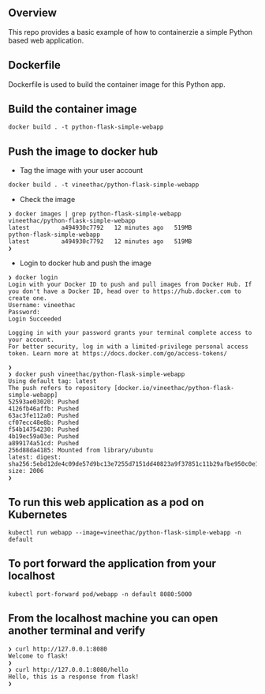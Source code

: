 ## Overview
This repo provides a basic example of how to containerzie a simple Python based web application.

## Dockerfile
Dockerfile is used to build the container image for this Python app.


## Build the container image
```
docker build . -t python-flask-simple-webapp
```

## Push the image to docker hub
* Tag the image with your user account

```
docker build . -t vineethac/python-flask-simple-webapp
```

* Check the image
```
❯ docker images | grep python-flask-simple-webapp
vineethac/python-flask-simple-webapp                                                     latest         a494930c7792   12 minutes ago   519MB
python-flask-simple-webapp                                                               latest         a494930c7792   12 minutes ago   519MB
❯
```

* Login to docker hub and push the image
```
❯ docker login
Login with your Docker ID to push and pull images from Docker Hub. If you don't have a Docker ID, head over to https://hub.docker.com to create one.
Username: vineethac
Password:
Login Succeeded

Logging in with your password grants your terminal complete access to your account.
For better security, log in with a limited-privilege personal access token. Learn more at https://docs.docker.com/go/access-tokens/

❯
❯ docker push vineethac/python-flask-simple-webapp
Using default tag: latest
The push refers to repository [docker.io/vineethac/python-flask-simple-webapp]
52593ae03020: Pushed
4126fb46affb: Pushed
63ac3fe112a0: Pushed
cf07ecc48e8b: Pushed
f54b14754230: Pushed
4b19ec59a03e: Pushed
a899174a51cd: Pushed
256d88da4185: Mounted from library/ubuntu
latest: digest: sha256:5ebd12de4c09de57d9bc13e7255d7151dd40823a9f37851c11b29afbe950c0e1 size: 2006
❯
```

## To run this web application as a pod on Kubernetes

`kubectl run webapp --image=vineethac/python-flask-simple-webapp -n default`

## To port forward the application from your localhost

`kubectl port-forward pod/webapp -n default 8080:5000`

## From the localhost machine you can open another terminal and verify
```
❯ curl http://127.0.0.1:8080      
Welcome to flask!  
❯   
❯ curl http://127.0.0.1:8080/hello  
Hello, this is a response from flask!  
❯
```
